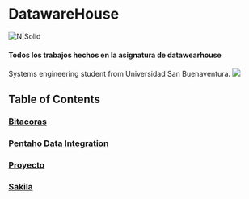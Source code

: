 # DatawareHouse

![N|Solid](https://cdn.dribbble.com/users/24711/screenshots/3886002/falcon_persistent_connection_2x.gif)
#### Todos los trabajos hechos en la asignatura de datawearhouse 

Systems engineering student from Universidad San Buenaventura.
![](https://camo.githubusercontent.com/a602a804bc874ecc4b570dcaa3bcb60d6766c046/68747470733a2f2f7777772e757362626f672e6564752e636f2f6d61746c61622f696d616765732f6c6f676f5f616372656469746163696f6e2e706e67)
## Table of Contents

### [Bitacoras](https://github.com/ManuelCordoba/DatawareHouse/tree/master/Bitacoras "Bitacoras")
### [Pentaho Data Integration](https://github.com/ManuelCordoba/DatawareHouse/tree/master/Pentaho%20Data%20Integration "Pentaho Data Integration")
### [Proyecto](https://github.com/ManuelCordoba/DatawareHouse/tree/master/Proyecto "Proyecto")
### [Sakila](https://github.com/ManuelCordoba/DatawareHouse/tree/master/Sakila "Sakila")
